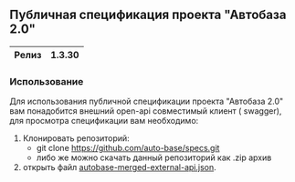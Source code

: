 ## Публичная спецификация проекта "Автобаза 2.0"

| Релиз | 1.3.30 |
|-------|--------|

### Использование

Для использования публичной спецификации проекта "Автобаза 2.0" вам понадобится внешний open-api совместимый клиент (
swagger), для просмотра спецификации вам необходимо:

1. Клонировать репозиторий:
    - git clone https://github.com/auto-base/specs.git
    - либо же можно скачать данный репозиторий как .zip архив
2. открыть файл [autobase-merged-external-api.json](pages/autobase-merged-external-api.json).
